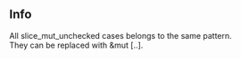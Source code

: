 ## Info
All slice_mut_unchecked cases belongs to the same pattern.  
They can be replaced with &mut [..]. 
